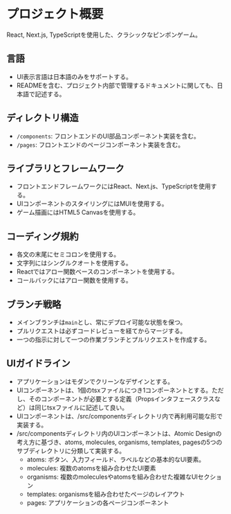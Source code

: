# プロジェクト概要

React, Next.js, TypeScriptを使用した、クラシックなピンポンゲーム。

## 言語

- UI表示言語は日本語のみをサポートする。
- READMEを含む、プロジェクト内部で管理するドキュメントに関しても、日本語で記述する。

## ディレクトリ構造

- `/components`: フロントエンドのUI部品コンポーネント実装を含む。
- `/pages`: フロントエンドのページコンポーネント実装を含む。

## ライブラリとフレームワーク

- フロントエンドフレームワークにはReact、Next.js、TypeScriptを使用する。
- UIコンポーネントのスタイリングにはMUIを使用する。
- ゲーム描画にはHTML5 Canvasを使用する。

## コーディング規約

- 各文の末尾にセミコロンを使用する。
- 文字列にはシングルクオートを使用する。
- Reactではアロー関数ベースのコンポーネントを使用する。
- コールバックにはアロー関数を使用する。

## ブランチ戦略

- メインブランチは`main`とし、常にデプロイ可能な状態を保つ。
- プルリクエストは必ずコードレビューを経てからマージする。
- 一つの指示に対して一つの作業ブランチとプルリクエストを作成する。

## UIガイドライン

- アプリケーションはモダンでクリーンなデザインとする。
- UIコンポーネントは、1個のtsxファイルにつき1コンポーネントとする。ただし、そのコンポーネントが必要とする定義（Propsインタフェースクラスなど）は同じtsxファイルに記述して良い。
- UIコンポーネントは、/src/componentsディレクトリ内で再利用可能な形で実装する。
- /src/componentsディレクトリ内のUIコンポーネントは、Atomic Designの考え方に基づき、atoms, molecules, organisms, templates, pagesの5つのサブディレクトリに分類して実装する。
    - atoms: ボタン、入力フィールド、ラベルなどの基本的なUI要素。
    - molecules: 複数のatomsを組み合わせたUI要素
    - organisms: 複数のmoleculesやatomsを組み合わせた複雑なUIセクション
    - templates: organismsを組み合わせたページのレイアウト
    - pages: アプリケーションの各ページコンポーネント
